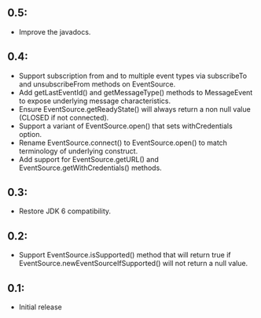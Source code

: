 ## 0.5:

* Improve the javadocs.

## 0.4:

* Support subscription from and to multiple event types via subscribeTo and unsubscribeFrom methods
  on EventSource.
* Add getLastEventId() and getMessageType() methods to MessageEvent to expose underlying message
  characteristics.
* Ensure EventSource.getReadyState() will always return a non null value (CLOSED if not connected).
* Support a variant of EventSource.open() that sets withCredentials option.
* Rename EventSource.connect() to EventSource.open() to match terminology of underlying construct.
* Add support for EventSource.getURL() and EventSource.getWithCredentials() methods.

## 0.3:

* Restore JDK 6 compatibility.

## 0.2:

* Support EventSource.isSupported() method that will return true if EventSource.newEventSourceIfSupported()
  will not return a null value.

## 0.1:

* Initial release
